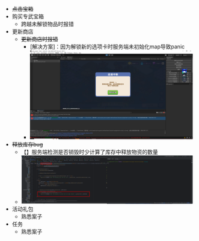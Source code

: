 - <s>点击宝箱</s>
- 购买专武宝箱
	- 跨越未解锁物品时报错
- 更新商店
	- <s>更新商店时报错</s>
		- [解决方案]：因为解锁新的选项卡时服务端未初始化map导致panic
		- ![428927de96243a949412a728477c16ad.png](../../../assets/428927de96243a949412a728477c16ad_1685687317441_0.png)
- <s>释放库存bug</s>
	- 【】服务端检测是否销毁时少计算了库存中释放物资的数量
	- ![image.png](../../../assets/image_1685680038231_0.png)
- 活动礼包
	- 熟悉案子
- 任务
	- 熟悉案子